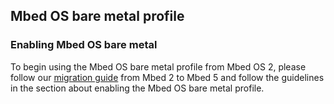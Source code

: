 ## Mbed OS bare metal profile

<Add description here>

### Enabling Mbed OS bare metal

To begin using the Mbed OS bare metal profile from Mbed OS 2, please follow our [migration guide](../tutorials/migrating-to-mbed-os-5.html) from Mbed 2 to Mbed 5 and follow the guidelines in the section about enabling the Mbed OS bare metal profile.
